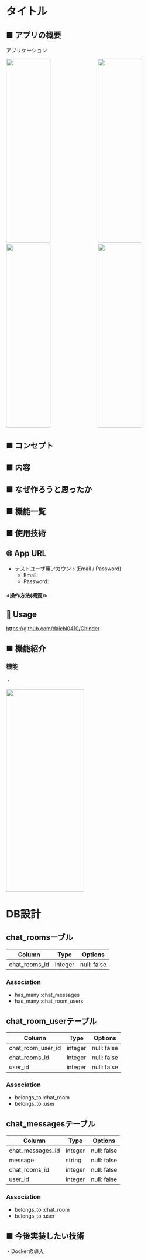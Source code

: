 # タイトル
## ■ アプリの概要
アプリケーション
<br>

<p text-align: center>
  <img src="" height="500px"; width="49%"; />
  <img src="" height="500px"; width="49%"; />
  <img src="" height="500px"; width="49%"; />
  <img src="" height="500px"; width="49%"; />
</p>



## ■ コンセプト


## ■ 内容


## ■ なぜ作ろうと思ったか 



## ■ 機能一覧


## ■ 使用技術


## 🌐 App URL

- テストユーザ用アカウント(Email / Password)
  - Email: 
  - Password:

#### <操作方法(概要)>  


## 💬 Usage
https://github.com/daichi0410/Chinder


## ■ 機能紹介

### 機能
・<br>
<p>
<img src="" height="550px"; width="65%"; />
</p>

# DB設計
## chat_roomsーブル
|Column|Type|Options|
|------|----|-------|
|chat_rooms_id|integer|null: false|
### Association
-  has_many :chat_messages
-  has_many :chat_room_users

## chat_room_userテーブル
|Column|Type|Options|
|------|----|-------|
|chat_room_user_id|integer|null: false|
|chat_rooms_id|integer|null: false|
|user_id|integer|null: false|
### Association
-  belongs_to :chat_room
-  belongs_to :user

## chat_messagesテーブル
|Column|Type|Options|
|------|----|-------|
|chat_messages_id|integer|null: false|
|message|string|null: false|
|chat_rooms_id|integer|null: false|
|user_id|integer|null: false|

### Association
-  belongs_to :chat_room
-  belongs_to :user

## ■ 今後実装したい技術
・Dockerの導入  
